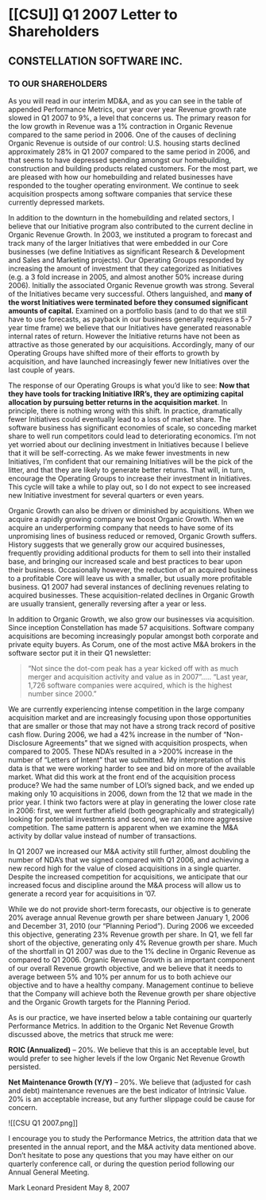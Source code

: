 # [[CSU]] Q1 2007 Letter to Shareholders

## CONSTELLATION SOFTWARE INC. 

### TO OUR SHAREHOLDERS 

As you will read in our interim MD&A, and as you can see in the table of appended Performance Metrics, our year over year Revenue growth rate slowed in Q1 2007 to 9%, a level that concerns us. The primary reason for the low growth in Revenue was a 1% contraction in Organic Revenue compared to the same period in 2006. One of the causes of declining Organic Revenue is outside of our control: U.S. housing starts declined approximately 28% in Q1 2007 compared to the same period in 2006, and that seems to have depressed spending amongst our homebuilding, construction and building products related customers. For the most part, we are pleased with how our homebuilding and related businesses have responded to the tougher operating environment. We continue to seek acquisition prospects among software companies that service these currently depressed markets. 

In addition to the downturn in the homebuilding and related sectors, I believe that our Initiative program also contributed to the current decline in Organic Revenue Growth. In 2003, we instituted a program to forecast and track many of the larger Initiatives that were embedded in our Core businesses (we define Initiatives as significant Research & Development and Sales and Marketing projects). Our Operating Groups responded by increasing the amount of investment that they categorized as Initiatives (e.g. a 3 fold increase in 2005, and almost another 50% increase during 2006). Initially the associated Organic Revenue growth was strong. Several of the Initiatives became very successful. Others languished, and **many of the worst Initiatives were terminated before they consumed significant amounts of capital.**
Examined on a portfolio basis (and to do that we still have to use forecasts, as payback in our business generally requires a 5-7 year time frame) we believe that our Initiatives have generated reasonable internal rates of return. However the Initiative returns have not been as attractive as those generated by our acquisitions. Accordingly, many of our Operating Groups have shifted more of their efforts to growth by acquisition, and have launched increasingly fewer new Initiatives over the last couple of years. 


The response of our Operating Groups is what you’d like to see: **Now that they have tools for tracking Initiative IRR’s, they are optimizing capital allocation by pursuing better returns in the acquisition market**. In principle, there is nothing wrong with this shift. In practice, dramatically fewer Initiatives could eventually lead to a loss of market share. The software business has significant economies of scale, so conceding market share to well run competitors could lead to deteriorating economics. I’m not yet worried about our declining investment in Initiatives because I believe that it will be self-correcting. As we make fewer investments in new Initiatives, I’m confident that our remaining Initiatives will be the pick of the litter, and that they are likely to generate better returns. That will, in turn, encourage the Operating Groups to increase their investment in Initiatives. This cycle will take a while to play out, so I do not expect to see increased new Initiative investment for several quarters or even years. 

Organic Growth can also be driven or diminished by acquisitions. When we acquire a rapidly growing company we boost Organic Growth. When we acquire an underperforming company that needs to have some of its unpromising lines of business reduced or removed, Organic Growth suffers. History suggests that we generally grow our acquired businesses, frequently providing additional products for them to sell into their installed base, and bringing our increased scale and best practices to bear upon their business. Occasionally however, the reduction of an acquired business to a profitable Core will leave us with a smaller, but usually more profitable business. Q1 2007 had several instances of declining revenues relating to acquired businesses. These acquisition-related declines in Organic Growth are usually transient, generally reversing after a year or less. 

In addition to Organic Growth, we also grow our businesses via acquisition. Since inception Constellation has made 57 acquisitions. Software company acquisitions are becoming increasingly popular amongst both corporate and private equity buyers. As Corum, one of the most active M&A brokers in the software sector put it in their Q1 newsletter:

> “Not since the dot-com peak has a year kicked off with as much merger and acquisition activity and value as in 2007”….. “Last year, 1,726 software companies were acquired, which is the highest number since 2000.”


We are currently experiencing intense competition in the large company acquisition market and are increasingly focusing upon those opportunities that are smaller or those that may not have a strong track record of positive cash flow. During 2006, we had a 42% increase in the number of “Non-Disclosure Agreements” that we signed with acquisition prospects, when compared to 2005. These NDA’s resulted in a >200% increase in the number of “Letters of Intent” that we submitted. My interpretation of this data is that we were working harder to see and bid on more of the available market. What did this work at the front end of the acquisition process produce? We had the same number of LOI’s signed back, and we ended up making only 10 acquisitions in 2006, down from the 12 that we made in the prior year. I think two factors were at play in generating the lower close rate in 2006: first, we went further afield (both geographically and strategically) looking for potential investments and second, we ran into more aggressive competition. The same pattern is apparent when we examine the M&A activity by dollar value instead of number of transactions.

In Q1 2007 we increased our M&A activity still further, almost doubling the number of NDA’s that we signed compared with Q1 2006, and achieving a new record high for the value of closed acquisitions in a single quarter. Despite the increased competition for acquisitions, we anticipate that our increased focus and discipline around the M&A process will allow us to generate a record year for acquisitions in ’07. 

While we do not provide short-term forecasts, our objective is to generate 20% average annual Revenue growth per share between January 1, 2006 and December 31, 2010 (our “Planning Period”). During 2006 we exceeded this objective, generating 23% Revenue growth per share. In Q1, we fell far short of the objective, generating only 4% Revenue growth per share. Much of the shortfall in Q1 2007 was due to the 1% decline in Organic Revenue as compared to Q1 2006. Organic Revenue Growth is an important component of our overall Revenue growth objective, and we believe that it needs to average between 5% and 10% per annum for us to both achieve our objective and to have a healthy company. Management continue to believe that the Company will achieve both the Revenue growth per share objective and the Organic Growth targets for the Planning Period. 

As is our practice, we have inserted below a table containing our quarterly Performance Metrics. In addition to the Organic Net Revenue Growth discussed above, the metrics that struck me were: 

**ROIC (Annualized)** – 20%. We believe that this is an acceptable level, but would prefer to see higher levels if the low Organic Net Revenue Growth persisted. 

**Net Maintenance Growth (Y/Y)** – 20%. We believe that (adjusted for cash and debt) maintenance revenues are the best indicator of Intrinsic Value. 20% is an acceptable increase, but any further slippage could be cause for concern.


![[CSU Q1 2007.png]]


I encourage you to study the Performance Metrics, the attrition data that we presented in the annual report, and the M&A activity data mentioned above. Don’t hesitate to pose any questions that you may have either on our quarterly conference call, or during the question period following our Annual General Meeting. 

Mark Leonard 
President 
May 8, 2007